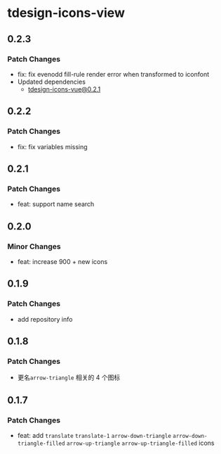 # tdesign-icons-view

## 0.2.3

### Patch Changes

- fix: fix evenodd fill-rule render error when transformed to iconfont
- Updated dependencies
  - tdesign-icons-vue@0.2.1

## 0.2.2

### Patch Changes

- fix: fix variables missing

## 0.2.1

### Patch Changes

- feat: support name search

## 0.2.0

### Minor Changes

- feat: increase 900 + new icons

## 0.1.9

### Patch Changes

- add repository info

## 0.1.8

### Patch Changes

- 更名`arrow-triangle` 相关的 4 个图标

## 0.1.7

### Patch Changes

- feat: add `translate` `translate-1` `arrow-down-triangle` `arrow-down-triangle-filled` `arrow-up-triangle` `arrow-up-triangle-filled` icons
